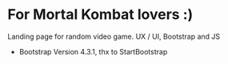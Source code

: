 # For Mortal Kombat lovers :)
Landing page for random video game. UX / UI, Bootstrap and JS

-  Bootstrap Version 4.3.1, thx to StartBootstrap
